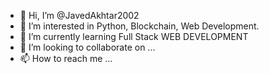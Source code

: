 - 👋 Hi, I’m @JavedAkhtar2002
- 👀 I’m interested in Python, Blockchain, Web Development.
- 🌱 I’m currently learning Full Stack WEB DEVELOPMENT
- 💞️ I’m looking to collaborate on ...
- 📫 How to reach me ...

<!---
JavedAkhtar2002/JavedAkhtar2002 is a ✨ special ✨ repository because its `README.md` (this file) appears on your GitHub profile.
You can click the Preview link to take a look at your changes.
--->
